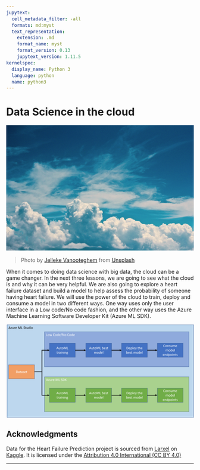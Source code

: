 ```yaml
---
jupytext:
  cell_metadata_filter: -all
  formats: md:myst
  text_representation:
    extension: .md
    format_name: myst
    format_version: 0.13
    jupytext_version: 1.11.5
kernelspec:
  display_name: Python 3
  language: python
  name: python3
---
```


# Data Science in the cloud

![cloud-picture](../../../images/cloud-picture.jpeg)

> Photo by [Jelleke Vanooteghem](https://unsplash.com/@ilumire) from [Unsplash](https://unsplash.com/s/photos/cloud?orientation=landscape)

When it comes to doing data science with big data, the cloud can be a game changer. In the next three lessons, we are going to see what the cloud is and why it can be very helpful. We are also going to explore a heart failure dataset and build a model to help assess the probability of someone having heart failure. We will use the power of the cloud to train, deploy and consume a model in two different ways. One way uses only the user interface in a Low code/No code fashion, and the other way uses the Azure Machine Learning Software Developer Kit (Azure ML SDK).

![project-schema](../../../images/project-schema.PNG)

## Acknowledgments

Data for the Heart Failure Prediction project is sourced from [Larxel](https://www.kaggle.com/andrewmvd) on [Kaggle](https://www.kaggle.com/andrewmvd/heart-failure-clinical-data). It is licensed under the [Attribution 4.0 International (CC BY 4.0)](https://creativecommons.org/licenses/by/4.0/)

---

```{tableofcontents}
```
